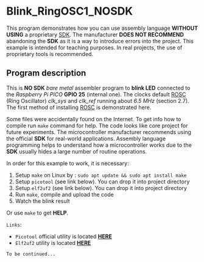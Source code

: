 Blink_RingOSC1_NOSDK
====================
This program demonstrates how you can use assembly language **WITHOUT USING** a proprietary [SDK][picosdk]. The manufacturer **DOES NOT RECOMMEND** abandoning the **SDK** as it is a way to introduce errors into the project. This example is intended for teaching purposes. In real projects, the use of proprietary tools is recommended.

Program description
-------------------
This is **NO SDK** *bare metal* assembler program to **blink LED** connected to the *Raspberry Pi PICO* **GPIO 25** (internal one).
The clocks default [ROSC][rosc] (Ring Oscillator) *clk_sys* and *clk_ref* running about *6.5 MHz* (section 2.7).
The first method of installing [ROSC][rosc] is demonstrated here.  

Some files were accidentally found on the Internet. To get info how to compile run `make` command for help. The code looks like core project for future experiments. The microcontroller manufacturer recommends using the official **SDK** for real-world applications.
Assembly language programming helps to understand how a microcontroller works due to the **SDK** usually hides a large number of routine operations.

In order for this example to work, it is necessary:
1. Setup `make` on Linux by : `sudo apt update && sudo apt install make`
2. Setup `picotool` (see link below). You can drop it into project directory
3. Setup `elf2uf2` (see link below). You can drop it into project directory
4. Run `make`, compile and upload the code
5. Watch the blink result

Or use `make` to get **HELP**.

`Links`:
* `Picotool` official utility is located **[HERE][picotool]**
* `Elf2uf2`  utility is located **[HERE][elf2uf2]**

`To be continued...`

[picosdk]:https://github.com/raspberrypi/pico-sdk.git
[rosc]:https://en.wikipedia.org/wiki/Ring_oscillator
[picotool]:https://github.com/raspberrypi/picotool.git
[elf2uf2]:https://github.com/rej696/elf2uf2.git
